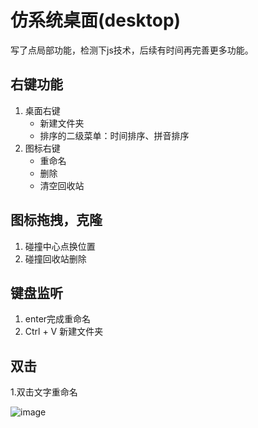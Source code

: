 # 仿系统桌面(desktop)
写了点局部功能，检测下js技术，后续有时间再完善更多功能。


## 右键功能
1. 桌面右键
    - 新建文件夹
    - 排序的二级菜单：时间排序、拼音排序
2. 图标右键
    - 重命名
    - 删除
    - 清空回收站

## 图标拖拽，克隆
1. 碰撞中心点换位置
2. 碰撞回收站删除

## 键盘监听
1. enter完成重命名
2. Ctrl + V 新建文件夹

## 双击
1.双击文字重命名


![image](http://oldkang.com/resume/images/desk/desk-img.jpg)